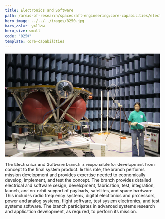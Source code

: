```yaml
---
title: Electronics and Software
path: /areas-of-research/spacecraft-engineering/core-capabilities/electronics-software
hero_image: ../../../images/8250.jpg
hero_color: yellow
hero_size: small
code: "8250"
template: core-capabilities
---
```

![An Electronics and Software team member](../../../images/cc-8240.jpg)

The Electronics and Software branch is responsible for development from concept to the final system product. In this role, the branch performs mission development and provides expertise needed to economically develop, implement, and test the concept. The branch provides detailed electrical and software design, development, fabrication, test, integration, launch, and on-orbit support of payloads, satellites, and space hardware. This includes radio frequency systems, digital electronics and processors, power and analog systems, flight software, test system electronics, and test systems software. The branch participates in advanced systems research and application development, as required, to perform its mission. 